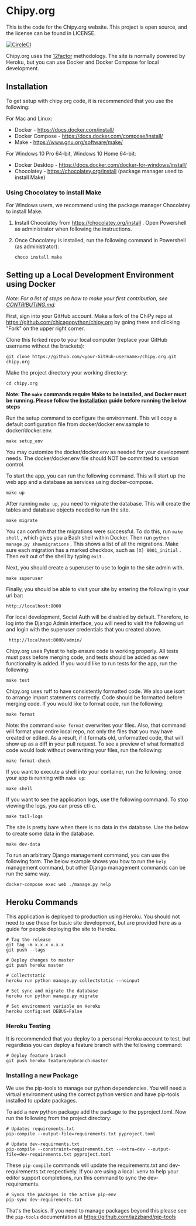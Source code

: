 # Chipy.org

This is the code for the Chipy.org website.
This project is open source, and the license can be found in LICENSE.

[![CircleCI](https://circleci.com/gh/chicagopython/chipy.org/tree/master.svg?style=svg)](https://circleci.com/gh/chicagopython/chipy.org/tree/master)

Chipy.org uses the [12factor](http://12factor.net) methodology. The site is
normally powered by Heroku, but you can use Docker and Docker Compose for
local development.

## Installation

To get setup with chipy.org code, it is recommended that you use the following:

For Mac and Linux:

- Docker - https://docs.docker.com/install/
- Docker Compose - https://docs.docker.com/compose/install/
- Make - https://www.gnu.org/software/make/

For Windows 10 Pro 64-bit, Windows 10 Home 64-bit:

- Docker Desktop - https://docs.docker.com/docker-for-windows/install/
- Chocolatey - https://chocolatey.org/install (package manager used to install Make)

### Using Chocolatey to install Make

For Windows users, we recommend using the package manager Chocolatey to install Make.

1. Install Chocolatey from https://chocolatey.org/install . Open Powershell as administrator when following the instructions.

2. Once Chocolatey is installed, run the following command in Powershell (as administrator):

   `choco install make`

## Setting up a Local Development Environment using Docker

_Note: For a list of steps on how to make your first contribution, see [CONTRIBUTING.md](CONTRIBUTING.md)._

First, sign into your GitHub account. Make a fork of the ChiPy repo at https://github.com/chicagopython/chipy.org by going there and clicking "Fork" on the upper right corner.

Clone this forked repo to your local computer (replace your GitHub username without the brackets):

    git clone https://github.com/<your-GitHub-username>/chipy.org.git chipy.org

Make the project directory your working directory:

    cd chipy.org

**Note: The `make` commands require Make to be installed, and Docker must be running. Please follow the [Installation](#installation) guide before running the below steps**

Run the setup command to configure the environment. This will copy
a default configuration file from docker/docker.env.sample to
docker/docker.env.

    make setup_env

You may customize the docker/docker.env as needed for your development needs.
The docker/docker.env file should NOT be committed to version control.

To start the app, you can run the following command. This will start
up the web app and a database as services using docker-compose.

    make up

After running `make up`, you need to migrate the database. This will
create the tables and database objects needed to run the site.

    make migrate

You can confirm that the migrations were successful. To do this, run `make shell` , which gives you a Bash shell within Docker. Then run `python manage.py showmigrations` . This shows a list of all the migrations. Make sure each migration has a marked checkbox, such as `[X] 0001_initial` . Then exit out of the shell by typing `exit` .

Next, you should create a superuser to use to login to the site admin with.

    make superuser

Finally, you should be able to visit your site by entering the
following in your url bar:

    http://localhost:8000

For local development, Social Auth will be disabled by default. Therefore,
to log into the Django Admin interface, you will need to visit the following
url and login with the superuser credentials that you created above.

     http://localhost:8000/admin/

Chipy.org uses Pytest to help ensure code is working properly.
All tests must pass before merging code, and tests should be added as
new functionality is added.
If you would like to run tests for the app, run the following:

    make test

Chipy.org uses ruff to have consistently formatted code. We also use isort to
arrange import statements correctly. Code should be formatted before merging code.
If you would like to format code, run the following:

    make format

Note: the command `make format` overwrites your files. 
Also, that command will format your entire local repo, not only the files that you may have created or edited. 
As a result, if it formats old, unformatted code, that will show up as a diff in your pull request. 
To see a preview of what formatted code would look without overwriting your files, run the following:

    make format-check

If you want to execute a shell into your container, run the following:
once your app is running with `make up`:

    make shell

If you want to see the application logs, use the following command. To stop
viewing the logs, you can press ctl-c.

    make tail-logs

The site is pretty bare when there is no data in the database. Use the below
to create some data in the database.

    make dev-data

To run an arbitrary Django management command, you can use the following form.
The below example shows you how to run the `help` management command, but
other Django management commands can be run the same way.

    docker-compose exec web ./manage.py help

## Heroku Commands

This application is deployed to production using Heroku. You should not need
to use these for basic site development, but are provided here as a guide for
people deploying the site to Heroku.

    # Tag the release
    git tag -m x.x.x x.x.x
    git push --tags

    # Deploy changes to master
    git push heroku master

    # Collectstatic
    heroku run python manage.py collectstatic --noinput

    # Set sync and migrate the database
    heroku run python manage.py migrate

    # Set environment variable on Heroku
    heroku config:set DEBUG=False

### Heroku Testing

It is recommended that you deploy to a personal Heroku account to test, but
regardless you can deploy a feature branch with the following command:

    # Deploy feature branch
    git push heroku feature/mybranch:master

### Installing a new Package

We use the pip-tools to manage our python dependencies.
You will need a virtual environment using the correct python version and have pip-tools installed to update packages.

To add a new python package add the package to the pyproject.toml.
Now run the following from the project directory:

    # Updates requirements.txt
    pip-compile --output-file=requirements.txt pyproject.toml

    # Update dev-requirments.txt
    pip-compile --constraint=requirements.txt --extra=dev --output-file=dev-requirements.txt pyproject.toml

These `pip-compile` commands will update the requirements.txt and dev-requirements.txt respectively.
If you are using a local .venv to help your editor support completions, run this command to sync the dev-requirements.

    # Syncs the packages in the active pip-env
    pip-sync dev-requirements.txt

That's the basics.
If you need to manage packages beyond this please see the `pip-tools` documentation at https://github.com/jazzband/pip-tools
